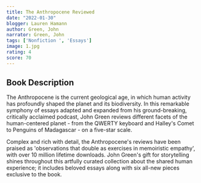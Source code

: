 ```yaml
---
title: The Anthropocene Reviewed
date: "2022-01-30"
blogger: Lauren Hamann
author: Green, John
narrator: Green, John
tags: ['Nonfiction ', 'Essays']
image: 1.jpg
rating: 4
score: 70
---
```




## Book Description

The Anthropocene is the current geological age, in which human activity has profoundly shaped the planet and its biodiversity. In this remarkable symphony of essays adapted and expanded from his ground-breaking, critically acclaimed podcast, John Green reviews different facets of the human-centered planet - from the QWERTY keyboard and Halley's Comet to Penguins of Madagascar - on a five-star scale.

Complex and rich with detail, the Anthropocene's reviews have been praised as 'observations that double as exercises in memoiristic empathy', with over 10 million lifetime downloads. John Green's gift for storytelling shines throughout this artfully curated collection about the shared human experience; it includes beloved essays along with six all-new pieces exclusive to the book.